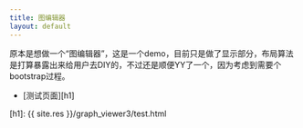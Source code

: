 ```yaml
---
title: 图编辑器
layout: default
---
```


原本是想做一个“图编辑器”，这是一个demo，目前只是做了显示部分，布局算法是打算暴露出来给用户去DIY的，不过还是顺便YY了一个，因为考虑到需要个bootstrap过程。

- [测试页面][h1]


[h1]: {{ site.res }}/graph_viewer3/test.html

